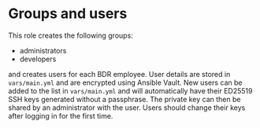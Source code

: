Groups and users
=====

This role creates the following groups:

- administrators
- developers

and creates users for each BDR employee.
User details are stored in `vars/main.yml` and are encrypted using Ansible Vault.
New users can be added to the list in `vars/main.yml` and will automatically have their ED25519 SSH keys generated without a passphrase.
The private key can then be shared by an administrator with the user.
Users should change their keys after logging in for the first time.